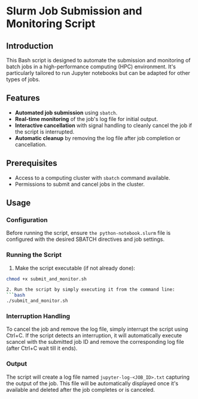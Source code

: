 # Slurm Job Submission and Monitoring Script

## Introduction

This Bash script is designed to automate the submission and monitoring of batch jobs in a high-performance computing (HPC) environment. 
It's particularly tailored to run Jupyter notebooks but can be adapted for other types of jobs.

## Features

- **Automated job submission** using `sbatch`.
- **Real-time monitoring** of the job's log file for initial output.
- **Interactive cancellation** with signal handling to cleanly cancel the job if the script is interrupted.
- **Automatic cleanup** by removing the log file after job completion or cancellation.

## Prerequisites

- Access to a computing cluster with `sbatch` command available.
- Permissions to submit and cancel jobs in the cluster.

## Usage

### Configuration
Before running the script, ensure `the python-notebook.slurm` file is configured with the desired SBATCH directives and job settings.

### Running the Script

1. Make the script executable (if not already done):
```bash
chmod +x submit_and_monitor.sh

2. Run the script by simply executing it from the command line:
```bash
./submit_and_monitor.sh
```

### Interruption Handling
To cancel the job and remove the log file, simply interrupt the script using Ctrl+C.
If the script detects an interruption, it will automatically execute scancel with the submitted job ID and remove the corresponding log file (after Ctrl+C wait till it ends).

### Output
The script will create a log file named `jupyter-log-<JOB_ID>.txt` capturing the output of the job. 
This file will be automatically displayed once it's available and deleted after the job completes or is canceled.
